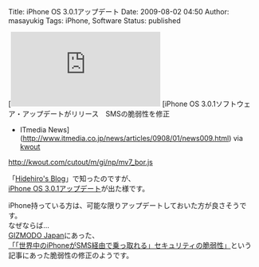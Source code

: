 Title: iPhone OS 3.0.1アップデート
Date: 2009-08-02 04:50
Author: masayukig
Tags: iPhone, Software
Status: published


[![http://www.itmedia.co.jp/news/articles/0908/01/news009.html](http://kwout.com/cutout/m/gi/np/mv7_bor.jpg "iPhone OS 3.0.1ソフトウェア・アップデートがリリース　SMSの脆弱性を修正 - ITmedia News"){width="516"
height="108"}](http://www.itmedia.co.jp/news/articles/0908/01/news009.html)
[iPhone OS 3.0.1ソフトウェア・アップデートがリリース　SMSの脆弱性を修正
- ITmedia
News](http://www.itmedia.co.jp/news/articles/0908/01/news009.html) via
[kwout](http://itmedia.kwout.com/quote/mginpmv7)


<http://kwout.com/cutout/m/gi/np/mv7_bor.js>

「[Hidehiro's
Blog](http://hidehiro.asablo.jp/blog/2009/08/01/4471963)」で知ったのですが、  
[iPhone OS
3.0.1アップデート](http://support.apple.com/kb/HT3754)が出た様です。

iPhone持っている方は、可能な限りアップデートしておいた方が良さそうです。  
なぜならば...  
[GIZMODO
Japan](http://www.gizmodo.jp/common/img/head_main_siteid.jpg)にあった、  
[「「世界中のiPhoneがSMS経由で乗っ取れる」セキュリティの脆弱性」](http://www.gizmodo.jp/2009/07/iphonesms.html)という  
記事にあった脆弱性の修正のようです。

